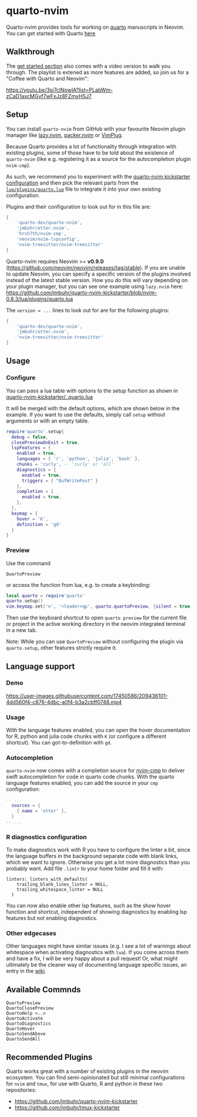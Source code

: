 # quarto-nvim

Quarto-nvim provides tools for working on [quarto](https://quarto.org/) manuscripts in Neovim.
You can get started with Quarto [here](https://quarto.org/docs/get-started/)

## Walkthrough

The [get started section](https://quarto.org/docs/get-started/hello/neovim.html) also comes with a video version to walk you through.
The playlist is extened as more features are added, so join us for a "Coffee with Quarto and Neovim":

<https://youtu.be/3sj7clNowlA?list=PLabWm-zCaD1axcMGvf7wFxJz8FZmyHSJ7>

## Setup

You can install `quarto-nvim` from GitHub with your favourite Neovim plugin manager
like [lazy.nvim](https://github.com/folke/lazy.nvim), [packer.nvim](https://github.com/wbthomason/packer.nvim) or [VimPlug](https://github.com/junegunn/vim-plug).

Because Quarto provides a lot of functionality through integration with existing plugins,
some of those have to be told about the existence of `quarto-nvim` (like e.g. registering
it as a source for the autocompletion plugin `nvim-cmp`).

As such, we recommend you to experiment with the [quarto-nvim kickstarter configuration](https://github.com/jmbuhr/quarto-nvim-kickstarter)
and then pick the relevant parts from the
[`lua/plugins/quarto.lua`](https://github.com/jmbuhr/quarto-nvim-kickstarter/blob/main/lua/plugins/quarto.lua) file
to integrate it into your own existing configuration.

Plugins and their configuration to look out for in this file are:

```lua
{
    'quarto-dev/quarto-nvim',
    'jmbuhr/otter.nvim',
    'hrsh7th/nvim-cmp',
    'neovim/nvim-lspconfig',
    'nvim-treesitter/nvim-treesitter'
}
```

Quarto-nvim requires Neovim >= **v0.9.0** (<https://github.com/neovim/neovim/releases/tag/stable>).
If you are unable to update Neovim, you can specify a specific version of the plugins
involved instead of the latest stable version.
How you do this will vary depending on your plugin manager, but you can see one example using `lazy.nvim` here:
<https://github.com/jmbuhr/quarto-nvim-kickstarter/blob/nvim-0.8.3/lua/plugins/quarto.lua>

The `version = ...` lines to look out for are for the following plugins:

```lua
{
    'quarto-dev/quarto-nvim',
    'jmbuhr/otter.nvim',
    'nvim-treesitter/nvim-treesitter'
}
```

## Usage

### Configure

You can pass a lua table with options to the setup function
as shown in [quarto-nvim-kickstarter/..quarto.lua](https://github.com/jmbuhr/quarto-nvim-kickstarter/blob/main/lua/plugins/quarto.lua)

It will be merged with the default options, which are shown below in the example.
If you want to use the defaults, simply call `setup` without arguments or with an empty table.

```lua
require'quarto'.setup{
  debug = false,
  closePreviewOnExit = true,
  lspFeatures = {
    enabled = true,
    languages = { 'r', 'python', 'julia', 'bash' },
    chunks = 'curly', -- 'curly' or 'all'
    diagnostics = {
      enabled = true,
      triggers = { "BufWritePost" }
    },
    completion = {
      enabled = true,
    },
  },
  keymap = {
    hover = 'K',
    definition = 'gd'
  }
}
```

### Preview

Use the command

```vim
QuartoPreview
```

or access the function from lua, e.g. to create a keybinding:

```lua
local quarto = require'quarto'
quarto.setup()
vim.keymap.set('n', '<leader>qp', quarto.quartoPreview, {silent = true, noremap = true})
```

Then use the keyboard shortcut to open `quarto preview` for the current file or project in the active working directory in the neovim integrated terminal in a new tab.

Note: While you can use `QuartoPreview` without configuring the plugin via `quarto.setup`,
other features strictly require it.

## Language support

### Demo

https://user-images.githubusercontent.com/17450586/209436101-4dd560f4-c876-4dbc-a0f4-b3a2cbff0748.mp4

### Usage

With the language features enabled, you can open the hover documentation
for R, python and julia code chunks with `K` (or configure a different shortcut).
You can got-to-definition with `gd`.

### Autocompletion

`quarto-nvim` now comes with a completion source for [nvim-cmp](https://github.com/hrsh7th/nvim-cmp) to deliver swift autocompletion for code in quarto code chunks.
With the quarto language features enabled, you can add the source in your `cmp` configuration:

```lua
-- ...
  sources = {
    { name = 'otter' },
  }
-- ...
```

### R diagnostics configuration

To make diagnostics work with R you have to configure the linter a bit, since the language
buffers in the background separate code with blank links, which we want to ignore.
Otherwise you get a lot more diagnostics than you probably want.
Add file `.lintr` to your home folder and fill it with:

```
linters: linters_with_defaults(
    trailing_blank_lines_linter = NULL,
    trailing_whitespace_linter = NULL
  )
```

You can now also enable other lsp features, such as the show hover function
and shortcut, independent of showing diagnostics by enabling lsp features
but not enabling diagnostics.

### Other edgecases

Other languages might have similar issues (e.g. I see a lot of warnings about whitespace when activating diagnostics with `lua`).
If you come across them and have a fix, I will be very happy about a pull request!
Or, what might ultimately be the cleaner way of documenting language specific issues, an entry in the [wiki](https://github.com/quarto-dev/quarto-nvim/wiki).

## Available Commnds

```vim
QuartoPreview
QuartoClosePreview
QuartoHelp <..>
QuartoActivate
QuartoDiagnostics
QuartoHover
QuartoSendAbove
QuartoSendAll
```

## Recommended Plugins

Quarto works great with a number of existing plugins in the neovim ecosystem.
You can find semi-opinionated but still minimal
configurations for `nvim` and `tmux`,
for use with Quarto, R and python in these two repositories:

- <https://github.com/jmbuhr/quarto-nvim-kickstarter>
- <https://github.com/jmbuhr/tmux-kickstarter>


